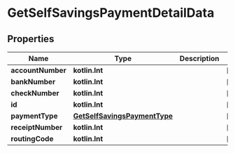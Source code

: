 
# GetSelfSavingsPaymentDetailData

## Properties
| Name | Type | Description | Notes |
| ------------ | ------------- | ------------- | ------------- |
| **accountNumber** | **kotlin.Int** |  |  [optional] |
| **bankNumber** | **kotlin.Int** |  |  [optional] |
| **checkNumber** | **kotlin.Int** |  |  [optional] |
| **id** | **kotlin.Int** |  |  [optional] |
| **paymentType** | [**GetSelfSavingsPaymentType**](GetSelfSavingsPaymentType.md) |  |  [optional] |
| **receiptNumber** | **kotlin.Int** |  |  [optional] |
| **routingCode** | **kotlin.Int** |  |  [optional] |



